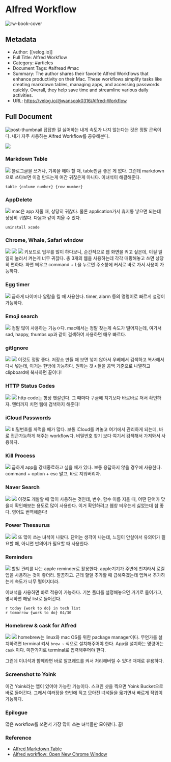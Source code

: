 # Alfred Workflow

![rw-book-cover](https://velog.velcdn.com/images/wansook0316/post/5070bf1a-292b-4af3-972f-79e62a2c3d92/image.png)

## Metadata
- Author: [[velog.io]]
- Full Title: Alfred Workflow
- Category: #articles
- Document Tags:  #alfread  #mac 
- Summary: The author shares their favorite Alfred Workflows that enhance productivity on their Mac. These workflows simplify tasks like creating markdown tables, managing apps, and accessing passwords quickly. Overall, they help save time and streamline various daily activities.
- URL: https://velog.io/@wansook0316/Alfred-Workflow

## Full Document
![post-thumbnail](https://velog.velcdn.com/images/wansook0316/post/5070bf1a-292b-4af3-972f-79e62a2c3d92/image.png)
답답한 걸 싫어하는 내게 속도가 나지 않는다는 것은 정말 곤욕이다. 내가 자주 사용하는 Alfred Workflow를 공유해본다.

![](https://velog.velcdn.com/images/wansook0316/post/1915886e-a3c5-4dda-b1b3-16666e4a0054/image.png)
### Markdown Table

![](https://velog.velcdn.com/images/wansook0316/post/dfa032a4-3193-48ef-ac74-cdf1e9ff556c/image.png)
블로그글을 쓰거나, 기록을 해야 할 때, table만큼 좋은 게 없다. 그런데 markdown으로 쓰다보면 이걸 만드는게 여간 귀찮은게 아니다. 이녀석이 해결해준다.

```
table {colume number} {row number}
```

### AppDelete

![](https://velog.velcdn.com/images/wansook0316/post/2921954b-1a2a-482a-9362-9e43895ea740/image.png)
mac은 app 지울 때, 상당히 귀찮다. 물론 application가서 휴지통 넣으면 되는데 상당히 귀찮다. 다음과 같이 지울 수 있다.

```
uninstall xcode
```

### Chrome, Whale, Safari window

![](https://velog.velcdn.com/images/wansook0316/post/3661eb2d-dd97-4a16-8bd0-ef9f8c1f1eac/image.png)
![](https://velog.velcdn.com/images/wansook0316/post/ce147238-816c-4725-863b-641f6f8993dd/image.png)
![](https://velog.velcdn.com/images/wansook0316/post/f850d5c6-95b1-4798-981f-c55f302d7a23/image.png)
키보드로 업무를 많이 하다보니, 순간적으로 웹 화면을 켜고 싶은데, 이걸 일일히 눌러서 켜는게 너무 귀찮다. 총 3개의 웹을 사용하는데 각각 매핑해놓고 쓰면 상당히 편하다. 화면 띄우고 command + L을 누르면 주소창에 커서로 바로 가서 사용이 가능하다.

### Egg timer

![](https://velog.velcdn.com/images/wansook0316/post/51068e98-f98f-4478-9442-8212ab8f7ca5/image.png)
급하게 타이머나 알람을 킬 때 사용한다. timer, alarm 등의 명령어로 빠르게 설정이 가능하다.

### Emoji search

![](https://velog.velcdn.com/images/wansook0316/post/1f6211a1-4a37-4886-b1e8-79ec40a3ae45/image.png)
정말 많이 사용하는 기능ㅇ다. mac에서는 정말 찾는게 속도가 떨어지는데, 여기서 sad, happy, thumbs up과 같이 검색하여 사용하면 매우 빠르다.

### gitIgnore

![](https://velog.velcdn.com/images/wansook0316/post/51e4b0b9-4a41-4343-a5ae-3f574889e828/image.png)
![](https://velog.velcdn.com/images/wansook0316/post/f1747615-df64-4812-b673-ce5df4712703/image.png)
이것도 정말 좋다. 저장소 만들 때 보면 넣지 않아서 우베에서 검색하고 복사해서 다시 넣는데, 이거는 한방에 가능하다. 원하는 것ㅅ들을 공백 기준으로 나열하고 clipboard에 복사하면 끝이다!

### HTTP Status Codes

![](https://velog.velcdn.com/images/wansook0316/post/abc3a06c-6eb2-4c7d-a436-7b7d21d4337f/image.png)
![](https://velog.velcdn.com/images/wansook0316/post/c747be7a-19ce-4210-ba17-42268063393a/image.png)
http code는 항상 헷갈린다. 그 때마다 구글에 치기보다 바로바로 쳐서 확인하자. 엔터까지 치면 웹에 검색까지 해준다!

### iCloud Passwords

![](https://velog.velcdn.com/images/wansook0316/post/761cc7ac-9559-4716-9004-73eae5b969ee/image.png)
비밀번호를 까먹을 때가 많다. 보통 iCloud를 켜놓고 여기에서 관리하게 되는데, 바로 접근가능하게 해주는 workflow다. 비밀번호 찾기 보다 여기서 검색해서 가져와서 사용하자.

### Kill Process

![](https://velog.velcdn.com/images/wansook0316/post/e06ae0ef-02fd-4f16-b4c5-65b4a9908c37/image.png)
급하게 app을 강제종료하고 싶을 때가 있다. 보통 응답하지 않을 경우에 사용한다. command + option + esc 말고, 바로 지워버리자.

### Naver Search

![](https://velog.velcdn.com/images/wansook0316/post/0b49d876-2096-4c26-b179-a1db9c018bb3/image.png)
![](https://velog.velcdn.com/images/wansook0316/post/753364df-f33b-43b8-a979-e7153cb1d1ea/image.png)
이것도 개발할 때 많이 사용하는 것인데, 변수, 함수 이름 지을 때, 어떤 단어가 맞을지 확인해보는 용도로 많이 사용한다. 이거 확인하려고 웹창 띄우는게 싫었는데 참 좋다. 영어도 번역해준다!

### Power Thesaurus

![](https://velog.velcdn.com/images/wansook0316/post/1b69a442-7494-4f41-abbc-bdd1ce35db42/image.png)
![](https://velog.velcdn.com/images/wansook0316/post/7b22af4c-4cc7-4f28-bed9-90ad92392439/image.png)
또 많이 쓰는 녀석이 나왔다. 단어는 생각이 나는데, 느낌이 안살아서 유의어가 필요할 때, 아니면 반의어가 필요할 때 사용한다.

### Reminders

![](https://velog.velcdn.com/images/wansook0316/post/1b3c1a9b-115d-4140-b9f6-68fbf22abe67/image.png)
할일 관리를 나는 apple reminder로 활용한다. apple기기가 주변에 천지라서 로컬 앱을 사용하는 것이 좋더라. 깔끔하고. 근데 할일 추가할 때 급해죽겠는데 앱켜서 추가하는게 속도가 너무 떨어지더라.

이녀석을 사용하면 바로 적용이 가능하다. 기본 폴더를 설정해놓으면 거기로 들어가고, 명시하면 해당 list로 들어간다.

```
r today {work to do} in tech list
r tomorrow {work to do} 04/30
```

### Homebrew & cask for Alfred

![](https://velog.velcdn.com/images/wansook0316/post/ff6dd11a-f6d9-4b27-8294-513d96f498fd/image.png)
![](https://velog.velcdn.com/images/wansook0316/post/1058b774-6148-496b-8bfc-fa3376636a49/image.png)
homebrew는 linux와 mac OS를 위한 package manager이다. 무언가를 설치하려면 terminal 켜서 `brew ~` 식으로 설치해주어야 한다. App을 설치하는 명령어는 `cask` 이다. 마찬가지로 terminal로 입력해주어야 한다.

그런데 이녀석과 함께라면 바로 알프레드를 켜서 처리해버릴 수 있다! 때때로 유용하다.

### Screenshot to Yoink

이건 Yoink라는 앱이 있어야 가능한 기능이다. 스크린 샷을 찍으면 Yoink Bucket으로 바로 들어간다. 그래서 여러장을 한번에 직고 모아진 녀석들을 옮기면서 빠르게 작업이 가능하다.

### Epilogue

많은 workflow를 쓰면서 가장 많이 쓰는 녀석들만 모아봤다. 끝!

### Reference

* [Alfred Markdown Table](https://github.com/crispgm/alfred-markdown-table)
* [Alfred workflow: Open New Chrome Window](https://github.com/zhenleiji/AlfredOpenNewChromeWindow)
